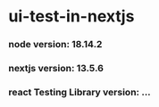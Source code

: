 # ui-test-in-nextjs

### node version: 18.14.2

### nextjs version: 13.5.6

### react Testing Library version: ...
